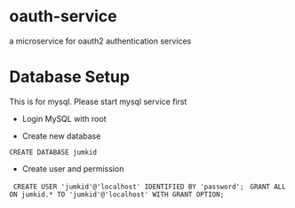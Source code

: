 # oauth-service
a microservice for oauth2 authentication services

# Database Setup 
This is for mysql. Please start mysql service first

- Login MySQL with root

- Create new database

``` CREATE DATABASE jumkid ```

- Create user and permission

``` CREATE USER 'jumkid'@'localhost' IDENTIFIED BY 'password';```
``` GRANT ALL ON jumkid.* TO 'jumkid'@'localhost' WITH GRANT OPTION;```

